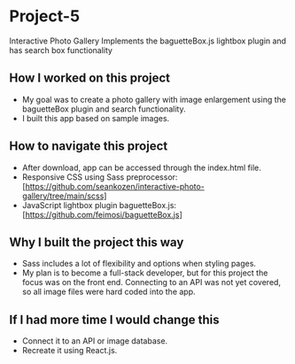 # Project-5
 Interactive Photo Gallery
 Implements the baguetteBox.js lightbox plugin and has search box functionality
## How I worked on this project
- My goal was to create a photo gallery with image enlargement using the baguetteBox plugin 
  and search functionality.  
- I built this app based on sample images.

## How to navigate this project
- After download, app can be accessed through the index.html file.
- Responsive CSS using Sass preprocessor: [https://github.com/seankozen/interactive-photo-gallery/tree/main/scss]
- JavaScript lightbox plugin baguetteBox.js: [https://github.com/feimosi/baguetteBox.js]

## Why I built the project this way
- Sass includes a lot of flexibility and options when styling pages.
- My plan is to become a full-stack developer, but for this project the focus was on the front end.
  Connecting to an API was not yet covered, so all image files were hard coded into the app.

## If I had more time I would change this
- Connect it to an API or image database.
- Recreate it using React.js.
